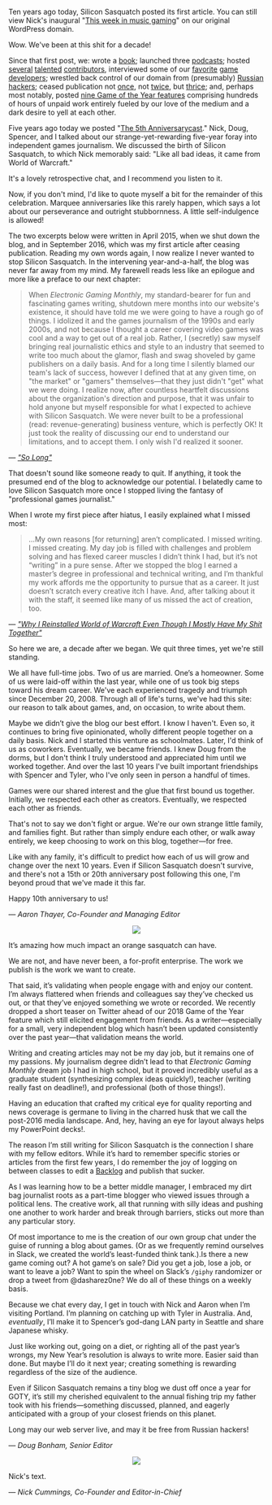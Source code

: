 Ten years ago today, Silicon Sasquatch posted its first article. You can still view Nick's inaugural "[This week in music gaming](https://siliconsasquatch.wordpress.com/2008/12/20/this-week-in-music-gaming/)" on our original WordPress domain.

Wow. We've been at this shit for a decade!

Since that first post, we: wrote a [book](http://www.blurb.com/b/1792816-silicon-sasquatch-the-first-year-or-so); launched three [podcasts](https://www.siliconsasquatch.com/podcasts/); hosted [several](https://www.siliconsasquatch.com/blog/2013/12/29/being-escorted-in-a-videogame-heres-how-not-to-die) [talented](https://www.siliconsasquatch.com/blog/2017/12/20/guest-list-charlene-putneys-top-games-of-2017) [contributors](https://www.siliconsasquatch.com/blog/2016/12/19/goty-2016-guest-list-dan-phipps-top-10-games-of-2016), interviewed some of our [favorite](https://www.siliconsasquatch.com/blog/2016/11/23/interview-dan-teasdale-and-heather-wilson-of-harmonix-music-systems) [game](https://www.siliconsasquatch.com/blog/2014/09/30/chatting-with-samantha-kalman-and-solon-scott) [developers](https://www.siliconsasquatch.com/blog/2013/09/25/interview-steve-gaynor-of-the-fullbright-company?rq=interview); wrestled back control of our domain from (presumably) [Russian hackers](http://siliconsasquatch.tumblr.com/post/23097738233/lets-talk-about-what-happened-to-the-blog-part-3); ceased publication not [once](https://www.siliconsasquatch.com/blog/2011/07/24/sorry), not [twice](https://www.siliconsasquatch.com/blog/2012/11/05/a-year-of-disruption), but [thrice](https://www.siliconsasquatch.com/blog/2015/04/27/so-long); and, perhaps most notably, posted [nine Game of the Year features](https://www.siliconsasquatch.com/goty/) comprising hundreds of hours of unpaid work entirely fueled by our love of the medium and a dark desire to yell at each other.

Five years ago today we posted "[The 5th Anniversarycast](https://www.siliconsasquatch.com/blog/2013/12/20/the-5th-anniversarycast-silicon-sasquatch-podcast-episode-32)." Nick, Doug, Spencer, and I talked about our strange-yet-rewarding five-year foray into independent games journalism. We discussed the birth of Silicon Sasquatch, to which Nick memorably said: "Like all bad ideas, it came from World of Warcraft."

It's a lovely retrospective chat, and I recommend you listen to it.

Now, if you don't mind, I'd like to quote myself a bit for the remainder of this celebration. Marquee anniversaries like this rarely happen, which says a lot about our perseverance and outright stubbornness. A little self-indulgence is allowed!

The two excerpts below were written in April 2015, when we shut down the blog, and in September 2016, which was my first article after ceasing publication. Reading my own words again, I now realize I never wanted to stop Silicon Sasquatch. In the intervening year-and-a-half, the blog was never far away from my mind. My farewell reads less like an epilogue and more like a preface to our next chapter:

> When *Electronic Gaming Monthly*, my standard-bearer for fun and fascinating games writing, shutdown mere months into our website's existence, it should have told me we were going to have a rough go of things. I idolized it and the games journalism of the 1990s and early 2000s, and not because I thought a career covering video games was cool and a way to get out of a real job. Rather, I (secretly) saw myself bringing real journalistic ethics and style to an industry that seemed to write too much about the glamor, flash and swag shoveled by game publishers on a daily basis. And for a long time I silently blamed our team's lack of success, however I defined that at any given time, on "the market" or "gamers" themselves—that they just didn't "get" what we were doing. I realize now, after countless heartfelt discussions about the organization's direction and purpose, that it was unfair to hold anyone but myself responsible for what I expected to achieve with Silicon Sasquatch. We were never built to be a professional (read: revenue-generating) business venture, which is perfectly OK! It just took the reality of discussing our end to understand our limitations, and to accept them. I only wish I'd realized it sooner.

— <cite>["So Long"](https://www.siliconsasquatch.com/blog/2015/04/27/so-long)</cite>

That doesn't sound like someone ready to quit. If anything, it took the presumed end of the blog to acknowledge our potential. I belatedly came to love Silicon Sasquatch more once I stopped living the fantasy of "professional games journalist."

When I wrote my first piece after hiatus, I easily explained what I missed most:

>...My own reasons [for returning] aren’t complicated. I missed writing. I missed creating. My day job is filled with challenges and problem solving and has flexed career muscles I didn’t think I had, but it’s not “writing” in a pure sense. After we stopped the blog I earned a master’s degree in professional and technical writing, and I’m thankful my work affords me the opportunity to pursue that as a career. It just doesn’t scratch every creative itch I have. And, after talking about it with the staff, it seemed like many of us missed the act of creation, too.

— <cite>["Why I Reinstalled World of Warcraft Even Though I Mostly Have My Shit Together"](https://www.siliconsasquatch.com/blog/2016/10/07/why-i-reinstalled-world-of-warcraft-even-though-i-mostly-have-my-shit-together)</cite>

So here we are, a decade after we began. We quit three times, yet we're still standing.

We all have full-time jobs. Two of us are married. One’s a homeowner. Some of us were laid-off within the last year, while one of us took big steps toward his dream career. We've each experienced tragedy and triumph since December 20, 2008. Through all of life's turns, we've had this site: our reason to talk about games, and, on occasion, to write about them.

Maybe we didn’t give the blog our best effort. I know I haven't. Even so, it continues to bring five opinionated, wholly different people together on a daily basis. Nick and I started this venture as schoolmates. Later, I'd think of us as coworkers. Eventually, we became friends. I knew Doug from the dorms, but I don't think I truly understood and appreciated him until we worked together. And over the last 10 years I've built important friendships with Spencer and Tyler, who I've only seen in person a handful of times.

Games were our shared interest and the glue that first bound us together. Initially, we respected each other as creators. Eventually, we respected each other as friends.

That's not to say we don't fight or argue. We're our own strange little family, and families fight. But rather than simply endure each other, or walk away entirely, we keep choosing to work on this blog, together—for free.

Like with any family, it's difficult to predict how each of us will grow and change over the next 10 years. Even if Silicon Sasquatch doesn't survive, and there's not a 15th or 20th anniversary post following this one, I'm beyond proud that we've made it this far.

Happy 10th anniversary to us!

— *Aaron Thayer, Co-Founder and Managing Editor*

<div align="center"><img src="https://j4f7og.dm.files.1drv.com/y4mQae7AIZMrAuME2wYe5oTwPr-dxe9kTfs3DuC-cXcD829M2zQykLB8rPLeVcFOJPaqT2fBVmvBtoGUS9BqXBbZ7wO7B7sgN-ohhBUhyfb-dCTFCyXijK2v2BkCdRBkpQMiPjglKmHsPhEKJpILJoMOMdkx6eIvYNdMA2A1mkVlQd9xWZ6gmZxFlhXbS-GfLE32X1UuLLfIeV3SWAg-iIjNA?width=200&height=15&cropmode=none"></div>

It’s amazing how much impact an orange sasquatch can have.

We are not, and have never been, a for-profit enterprise. The work we publish is the work we want to create.

That said, it’s validating when people engage with and enjoy our content. I’m always flattered when friends and colleagues say they’ve checked us out, or that they’ve enjoyed something we wrote or recorded. We recently dropped a short teaser on Twitter ahead of our 2018 Game of the Year feature which still elicited engagement from friends. As a writer—especially for a small, very independent blog which hasn’t been updated consistently over the past year—that validation means the world.

Writing and creating articles may not be my day job, but it remains one of my passions. My journalism degree didn’t lead to that *Electronic Gaming Monthly* dream job I had in high school, but it proved incredibly useful as a graduate student (synthesizing complex ideas quickly!), teacher (writing really fast on deadline!), and professional (both of those things!).

Having an education that crafted my critical eye for quality reporting and news coverage is germane to living in the charred husk that we call the post-2016 media landscape. And, hey, having an eye for layout always helps my PowerPoint decks!.

The reason I’m still writing for Silicon Sasquatch is the connection I share with my fellow editors. While it’s hard to remember specific stories or articles from the first few years, I do remember the joy of logging on between classes to edit a [Backlog](https://www.siliconsasquatch.com/blog/2014/06/03/backlog-2) and publish that sucker.

As I was learning how to be a better middle manager, I embraced my dirt bag journalist roots as a part-time blogger who viewed issues through a political lens. The creative work, all that running with silly ideas and pushing one another to work harder and break through barriers, sticks out more than any particular story.

Of most importance to me is the creation of our own group chat under the guise of running a blog about games. (Or as we frequently remind ourselves in Slack, we created the world’s least-funded think tank.).Is there a new game coming out? A hot game’s on sale? Did you get a job, lose a job, or want to leave a job? Want to spin the wheel on Slack’s `/giphy` randomizer or drop a tweet from @dasharez0ne? We do all of these things on a weekly basis.

Because we chat every day, I get in touch with Nick and Aaron when I’m visiting Portland. I’m planning on catching up with Tyler in Australia. And, *eventually*, I’ll make it to Spencer’s god-dang LAN party in Seattle and share Japanese whisky.

Just like working out, going on a diet, or righting all of the past year’s wrongs, my New Year’s resolution is always to write more. Easier said than done. But maybe I’ll do it next year; creating something is rewarding regardless of the size of the audience.

Even if Silicon Sasquatch remains a tiny blog we dust off once a year for GOTY, it’s still my cherished equivalent to the annual fishing trip my father took with his friends—something discussed, planned, and eagerly anticipated with a group of your closest friends on this planet.

Long may our web server live, and may it be free from Russian hackers!

— *Doug Bonham, Senior Editor*

<div align="center"><img src="https://j4f7og.dm.files.1drv.com/y4mQae7AIZMrAuME2wYe5oTwPr-dxe9kTfs3DuC-cXcD829M2zQykLB8rPLeVcFOJPaqT2fBVmvBtoGUS9BqXBbZ7wO7B7sgN-ohhBUhyfb-dCTFCyXijK2v2BkCdRBkpQMiPjglKmHsPhEKJpILJoMOMdkx6eIvYNdMA2A1mkVlQd9xWZ6gmZxFlhXbS-GfLE32X1UuLLfIeV3SWAg-iIjNA?width=200&height=15&cropmode=none"></div>

Nick's text.

— *Nick Cummings, Co-Founder and Editor-in-Chief*
